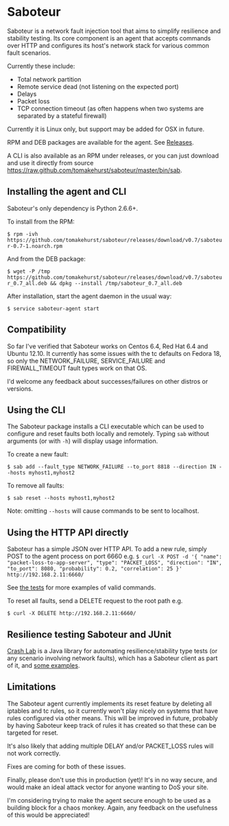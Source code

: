 Saboteur
========

Saboteur is a network fault injection tool that aims to simplify resilience and stability testing.
Its core component is an agent that accepts commands over HTTP and configures its host's network stack
for various common fault scenarios.

Currently these include:
-   Total network partition
-   Remote service dead (not listening on the expected port)
-   Delays
-   Packet loss
-   TCP connection timeout (as often happens when two systems are separated by a stateful firewall)

Currently it is Linux only, but support may be added for OSX in future.

RPM and DEB packages are available for the agent. See [Releases](https://github.com/tomakehurst/saboteur/releases "Releases").

A CLI is also available as an RPM under releases, or you can just download and use it directly from source https://raw.github.com/tomakehurst/saboteur/master/bin/sab.

Installing the agent and CLI
----------------------------
Saboteur's only dependency is Python 2.6.6+.

To install from the RPM:

``
    $ rpm -ivh https://github.com/tomakehurst/saboteur/releases/download/v0.7/saboteur-0.7-1.noarch.rpm
``

And from the DEB package:

``
    $ wget -P /tmp https://github.com/tomakehurst/saboteur/releases/download/v0.7/saboteur_0.7_all.deb && dpkg --install /tmp/saboteur_0.7_all.deb
``

After installation, start the agent daemon in the usual way:

``
    $ service saboteur-agent start
``

Compatibility
-------------
So far I've verified that Saboteur works on Centos 6.4, Red Hat 6.4 and Ubuntu 12.10. It currently has some issues with the
tc defaults on Fedora 18, so only the NETWORK_FAILURE, SERVICE_FAILURE and FIREWALL_TIMEOUT fault types work on that OS.

I'd welcome any feedback about successes/failures on other distros or versions.


Using the CLI
-------------
The Saboteur package installs a CLI executable which can be used to configure and reset faults both locally and remotely.
Typing ``sab`` without arguments (or with ``-h``) will display usage information.

To create a new fault:

``
    $ sab add --fault_type NETWORK_FAILURE --to_port 8818 --direction IN --hosts myhost1,myhost2
``

To remove all faults:

``
    $ sab reset --hosts myhost1,myhost2
``

Note: omitting ``--hosts`` will cause commands to be sent to localhost.


Using the HTTP API directly
---------------------------
Saboteur has a simple JSON over HTTP API. To add a new rule, simply POST to the agent process on port 6660 e.g.
``
    $ curl -X POST -d '{ "name": "packet-loss-to-app-server",
    "type": "PACKET_LOSS",
    "direction": "IN",
    "to_port": 8080,
    "probability": 0.2,
    "correlation": 25 }' http://192.168.2.11:6660/
``

See [the tests](https://github.com/tomakehurst/saboteur/blob/master/tests/apicommands_tests.py "the tests")
for more examples of valid commands.

To reset all faults, send a DELETE request to the root path e.g.

``
    $ curl -X DELETE http://192.168.2.11:6660/
``

Resilience testing Saboteur and JUnit
-------------------------------------
[Crash Lab](https://github.com/tomakehurst/crash-lab) is a Java library for automating resilience/stability type tests
(or any scenario involving network faults), which has a Saboteur client as part of it, and
[some examples](https://github.com/tomakehurst/crash-lab/blob/master/src/test/java/com/tomakehurst/crashlab/ExampleScenarios.java).



Limitations
-----------
The Saboteur agent currently implements its reset feature by deleting all iptables and tc rules, so it currently won't
play nicely on systems that have rules configured via other means. This will be improved in future, probably by having
Saboteur keep track of rules it has created so that these can be targeted for reset.

It's also likely that adding multiple DELAY and/or PACKET_LOSS rules will not work correctly.

Fixes are coming for both of these issues.

Finally, please don't use this in production (yet)! It's in no way secure, and would make an ideal attack vector for
anyone wanting to DoS your site.

I'm considering trying to make the agent secure enough to be used as a building block for a chaos monkey. Again, any
feedback on the usefulness of this would be appreciated!
